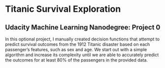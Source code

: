 # Titanic Survival Exploration
## Udacity Machine Learning Nanodegree: Project 0

In this optional project, I manually created decision functions that attempt to
predict survival outcomes from the 1912 Titanic disaster based on each passenger’s
features, such as sex and age. We start out with a simple algorithm and increase
 its complexity until we are able to accurately predict the outcomes for at least
 80% of the passengers in the provided data.

